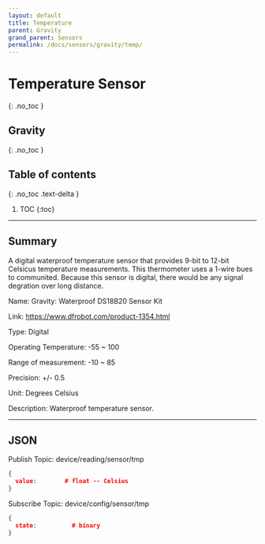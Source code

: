```yaml
---
layout: default
title: Temperature
parent: Gravity
grand_parent: Sensors
permalink: /docs/sensors/gravity/temp/
---
```


# Temperature Sensor
{: .no_toc }
## Gravity
{: .no_toc }

## Table of contents
{: .no_toc .text-delta }

1. TOC
{:toc}

---

## Summary

A digital waterproof temperature sensor that provides 9-bit to 12-bit Celsicus temperature measurements. This thermometer uses a 1-wire bues to communited. Because this sensor is digital, there would be any signal degration over long distance. 

Name: Gravity: Waterproof DS18B20 Sensor Kit 

Link: https://www.dfrobot.com/product-1354.html 

Type: Digital 

Operating Temperature: -55 ~ 100

Range of measurement: -10 ~ 85

Precision: +/- 0.5

Unit: Degrees Celsius 

Description: Waterproof temperature sensor. 

---

## JSON 
Publish Topic: device/reading/sensor/tmp
<div class="code-example" markdown="1">

```json
{
  value:        # float -- Celsius
}
```
</div>

Subscribe Topic: device/config/sensor/tmp
<div class="code-example" markdown="1">

```json
{
  state:          # binary
}
```
</div>